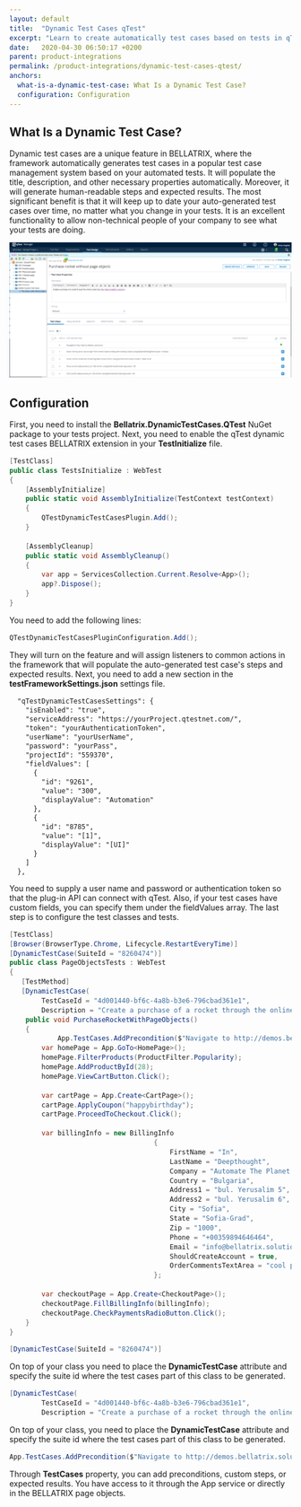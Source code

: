 ```yaml
---
layout: default
title:  "Dynamic Test Cases qTest"
excerpt: "Learn to create automatically test cases based on tests in qTest."
date:   2020-04-30 06:50:17 +0200
parent: product-integrations
permalink: /product-integrations/dynamic-test-cases-qtest/
anchors:
  what-is-a-dynamic-test-case: What Is a Dynamic Test Case?
  configuration: Configuration
---
```

What Is a Dynamic Test Case?
-------
Dynamic test cases are a unique feature in BELLATRIX, where the framework automatically generates test cases in a popular test case management system based on your automated tests. It will populate the title, description, and other necessary properties automatically. Moreover, it will generate human-readable steps and expected results. The most significant benefit is that it will keep up to date your auto-generated test cases over time, no matter what you change in your tests.
It is an excellent functionality to allow non-technical people of your company to see what your tests are doing.

![Bellatrix](images/qtest-dynamic-test-case.png)

Configuration
-------------
First, you need to install the **Bellatrix.DynamicTestCases.QTest** NuGet package to your tests project.
Next, you need to enable the qTest dynamic test cases BELLATRIX extension in your **TestInitialize** file.
```csharp
[TestClass]
public class TestsInitialize : WebTest
{
    [AssemblyInitialize]
    public static void AssemblyInitialize(TestContext testContext)
    {
        QTestDynamicTestCasesPlugin.Add();
    }

    [AssemblyCleanup]
    public static void AssemblyCleanup()
    {
        var app = ServicesCollection.Current.Resolve<App>();
        app?.Dispose();
    }
}
```
You need to add the following lines:
```csharp
QTestDynamicTestCasesPluginConfiguration.Add();
```
They will turn on the feature and will assign listeners to common actions in the framework that will populate the auto-generated test case's steps and expected results.
Next, you need to add a new section in the **testFrameworkSettings.json** settings file.
```
  "qTestDynamicTestCasesSettings": {
    "isEnabled": "true",
    "serviceAddress": "https://yourProject.qtestnet.com/",
    "token": "yourAuthenticationToken",
    "userName": "yourUserName",
    "password": "yourPass",
    "projectId": "559370",
    "fieldValues": [
      {
        "id": "9261",
        "value": "300",
        "displayValue": "Automation"
      },
      {
        "id": "8785",
        "value": "[1]",
        "displayValue": "[UI]"
      }
    ]
  },
```
You need to supply a user name and password or authentication token so that the plug-in API can connect with qTest. Also, if your test cases have custom fields, you can specify them under the fieldValues array.
The last step is to configure the test classes and tests.
```csharp
[TestClass]
[Browser(BrowserType.Chrome, Lifecycle.RestartEveryTime)]
[DynamicTestCase(SuiteId = "8260474")]
public class PageObjectsTests : WebTest
{
   [TestMethod]
   [DynamicTestCase(
        TestCaseId = "4d001440-bf6c-4a8b-b3e6-796cbad361e1", 
        Description = "Create a purchase of a rocket through the online rocket shop http://demos.bellatrix.solutions/")]
    public void PurchaseRocketWithPageObjects()
    {
		    App.TestCases.AddPrecondition($"Navigate to http://demos.bellatrix.solutions/");
        var homePage = App.GoTo<HomePage>();
        homePage.FilterProducts(ProductFilter.Popularity);
        homePage.AddProductById(28);
        homePage.ViewCartButton.Click();

        var cartPage = App.Create<CartPage>();
        cartPage.ApplyCoupon("happybirthday");
        cartPage.ProceedToCheckout.Click();

        var billingInfo = new BillingInfo
                                    {
                                        FirstName = "In",
                                        LastName = "Deepthought",
                                        Company = "Automate The Planet Ltd.",
                                        Country = "Bulgaria",
                                        Address1 = "bul. Yerusalim 5",
                                        Address2 = "bul. Yerusalim 6",
                                        City = "Sofia",
                                        State = "Sofia-Grad",
                                        Zip = "1000",
                                        Phone = "+00359894646464",
                                        Email = "info@bellatrix.solutions",
                                        ShouldCreateAccount = true,
                                        OrderCommentsTextArea = "cool product",
                                    };

        var checkoutPage = App.Create<CheckoutPage>();
        checkoutPage.FillBillingInfo(billingInfo);
        checkoutPage.CheckPaymentsRadioButton.Click();
    }
}
```
```csharp
[DynamicTestCase(SuiteId = "8260474")]
```
On top of your class you need to place the **DynamicTestCase** attribute and specify the suite id where the test cases part of this class to be generated.
```csharp
[DynamicTestCase(
        TestCaseId = "4d001440-bf6c-4a8b-b3e6-796cbad361e1", 
        Description = "Create a purchase of a rocket through the online rocket shop http://demos.bellatrix.solutions/")]
```
On top of your class, you need to place the **DynamicTestCase** attribute and specify the suite id where the test cases part of this class to be generated.
```csharp
App.TestCases.AddPrecondition($"Navigate to http://demos.bellatrix.solutions/");
```
Through **TestCases** property, you can add preconditions, custom steps, or expected results. You have access to it through the App service or directly in the BELLATRIX page objects.